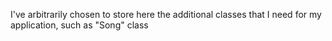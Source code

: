 I've arbitrarily chosen to store here the additional
classes that I need for my application, such as "Song" class